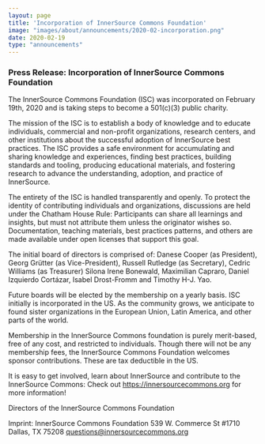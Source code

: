 ```yaml
---
layout: page
title: 'Incorporation of InnerSource Commons Foundation'
image: "images/about/announcements/2020-02-incorporation.png"
date: 2020-02-19
type: "announcements"
---
```


### Press Release: Incorporation of InnerSource Commons Foundation

The InnerSource Commons Foundation (ISC) was incorporated on February 19th, 2020 and is taking steps to become a 501(c)(3) public charity.

The mission of the ISC is to establish a body of knowledge and to educate individuals, commercial and non-profit organizations, research centers, and other institutions about the successful adoption of InnerSource best practices. The ISC provides a safe environment for accumulating and sharing knowledge and experiences, finding best practices, building standards and tooling, producing educational materials, and fostering research to advance the understanding, adoption, and practice of InnerSource.

The entirety of the ISC is handled transparently and openly. To protect the identity of contributing individuals and organizations, discussions are held under the Chatham House Rule: Participants can share all learnings and insights, but must not attribute them unless the originator wishes so. Documentation, teaching materials, best practices patterns, and others are made available under open licenses that support this goal.

The initial board of directors is comprised of: Danese Cooper (as President), Georg Grütter (as Vice-President), Russell Rutledge (as Secretary), Cedric Williams (as Treasurer)
Silona Irene Bonewald, Maximilian Capraro, Daniel Izquierdo Cortázar, Isabel Drost-Fromm and Timothy H-J. Yao.

Future boards will be elected by the membership on a yearly basis. ISC initially is incorporated in the US. As the community grows, we anticipate to found sister organizations in the European Union, Latin America, and other parts of the world.

Membership in the InnerSource Commons foundation is purely merit-based, free of any cost, and restricted to individuals. Though there will not be any membership fees, the InnerSource Commons Foundation welcomes sponsor contributions. These are tax deductible in the US.

It is easy to get involved, learn about InnerSource and contribute to the InnerSource Commons: Check out https://innersourcecommons.org for more information!

Directors of the InnerSource Commons Foundation


Imprint:
InnerSource Commons Foundation
539 W. Commerce St #1710
Dallas, TX 75208
questions@innersourcecommons.org










